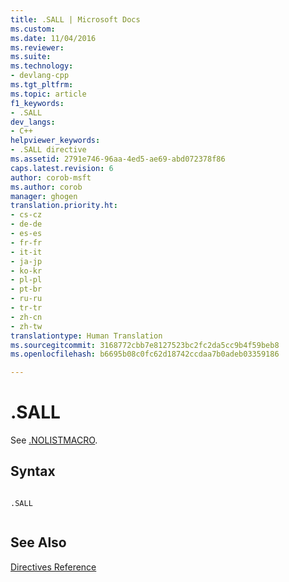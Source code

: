```yaml
---
title: .SALL | Microsoft Docs
ms.custom: 
ms.date: 11/04/2016
ms.reviewer: 
ms.suite: 
ms.technology:
- devlang-cpp
ms.tgt_pltfrm: 
ms.topic: article
f1_keywords:
- .SALL
dev_langs:
- C++
helpviewer_keywords:
- .SALL directive
ms.assetid: 2791e746-96aa-4ed5-ae69-abd072378f86
caps.latest.revision: 6
author: corob-msft
ms.author: corob
manager: ghogen
translation.priority.ht:
- cs-cz
- de-de
- es-es
- fr-fr
- it-it
- ja-jp
- ko-kr
- pl-pl
- pt-br
- ru-ru
- tr-tr
- zh-cn
- zh-tw
translationtype: Human Translation
ms.sourcegitcommit: 3168772cbb7e8127523bc2fc2da5cc9b4f59beb8
ms.openlocfilehash: b6695b08c0fc62d18742ccdaa7b0adeb03359186

---
```

# .SALL
See [.NOLISTMACRO](../../assembler/masm/dot-nolistmacro.md).  
  
## Syntax  
  
```  
  
.SALL  
  
```  
  
## See Also  
 [Directives Reference](../../assembler/masm/directives-reference.md)


<!--HONumber=Jan17_HO1-->


